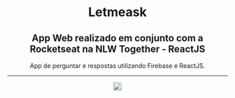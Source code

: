 <div align="center">
   <h1>Letmeask</h1>
   <h2>App Web realizado em conjunto com a Rocketseat na NLW Together - ReactJS</h2>
   <p>App de perguntar e respostas utilizando Firebase e ReactJS.</p>
   <hr>
   <a href="https://www.linkedin.com/in/maur%C3%ADcio-jr-f-963639141/" target="_blank"><img src="https://image.flaticon.com/icons/png/512/174/174857.png" width="20px"></a>
</div>